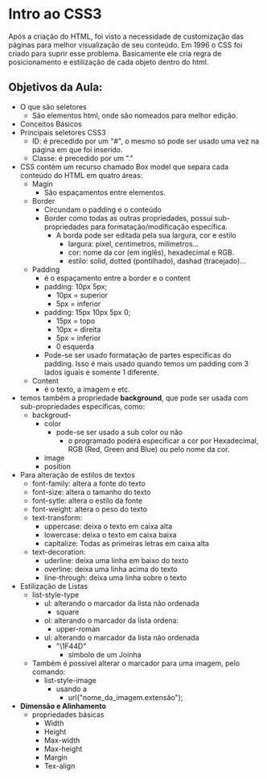 # Intro ao CSS3

Após a criação do HTML, foi visto a necessidade de customização das páginas para melhor visualização de seu conteúdo.
Em 1996 o CSS foi criado para suprir esse problema.
Basicamente ele cria regra de posicionamento e estilização de cada objeto dentro do html.

## Objetivos da Aula:

* O que são seletores
  *  São elementos html, onde são nomeados para melhor edição.
* Conceitos Básicos
* Principais seletores CSS3
  * ID: é precedido por um "#", o mesmo só pode ser usado uma vez na página em que foi inserido.
  *  Classe: é precedido por um "." 
* CSS contém um recurso chamado Box model que separa cada conteúdo do HTML em quatro áreas:
  - Magin
    - São espaçamentos entre elementos. 
  - Border
    - Circundam o padding e o conteúdo
    - Border como todas as outras propriedades, possui sub-propriedades para formatação/modificação específica.
      - A borda pode ser editada pela sua largura, cor e estilo
        - largura: pixel, centímetros, milímetros...
        - cor: nome da cor (em inglês), hexadecimal e RGB.
        - estilo: solid, dotted (pontilhado), dashad (tracejado)...
  - Padding
    - é o espaçamento entre a border e o content
    - padding: 10px 5px;
      - 10px = superior
      - 5px = inferior
    - padding: 15px 10px 5px 0;
      - 15px = topo
      - 10px = direita
      - 5px = inferior
      - 0 esquerda
    - Pode-se ser usado formatação de partes específicas do padding. Isso é mais usado quando temos um padding com 3 lados iguais e somente 1 diferente.
  - Content
    - é o texto, a imagem e etc.
* temos também a propriedade **background**, que pode ser usada com sub-propriedades específicas, como:
  - backgroud-
    - color
      - pode-se ser usado a sub color ou não
        - o programado poderá especificar a cor por Hexadecimal, RGB (Red, Green and Blue) ou pelo nome da cor.
    - image
    - position
* Para alteração de estilos de textos
  - font-family: altera a fonte do texto
  - font-size: altera o tamanho do texto
  - font-sytle: altera o estilo da fonte
  - font-weight: altera o peso do texto
  - text-transform:
    - uppercase: deixa o texto em caixa alta
    - lowercase: deixa o texto em caixa baixa
    - capitalize: Todas as primeiras letras em caixa alta
  - text-decoration:
    - uderline: deixa uma linha em baixo do texto
    - overline: deixa uma linha acima do texto
    - line-through: deixa uma linha sobre o texto
* Estilização de Listas
  - list-style-type
    - ul: alterando o marcador da lista não ordenada
      - square
    - ol: alterando o marcador da lista ordena:
      - upper-roman
    - ul: alterando o marcador da lista não ordenada
      - "\1F44D"
        - símbolo de um Joinha
  - Também é possível alterar o marcador para uma imagem, pelo comando:
    - list-style-image
      - usando a
        - url("nome_da_imagem.extensão");
* **Dimensão e Alinhamento**
  * propriedades básicas
    * Width
    * Height
    * Max-width
    * Max-height
    * Margin
    * Tex-align